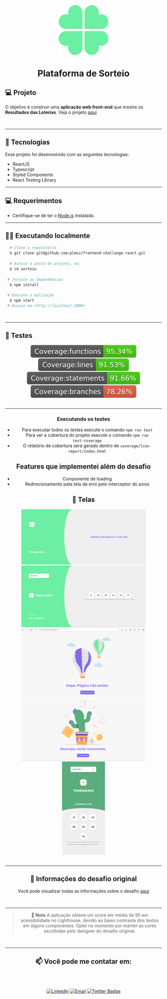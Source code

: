 <div align="center">
  <img src="./sorteio/src/assets/Logo_Sena.png" alt='logo de trevo' />
  <h1 align="center">Plataforma de Sorteio</h1>
</div>

## 💻 Projeto

O objetivo é construir uma **aplicação web front-end** que mostre os **Resultados das Loterias**.
Veja o projeto [aqui](https://sorteio-green.vercel.app/)

<br/>

---

## 🚀 Tecnologias

Esse projeto foi desenvolvido com as seguintes tecnologias:

- ReactJS
- Typescript
- Styled Components
- React Testing Library
  <br/>

---

## 💻 Requerimentos

- Certifique-se de ter o [Node.js](https://nodejs.org/pt-br/) instalado.
  <br />

---

## 🏃‍♀️ Executando localmente

```bash
  # Clone o repositório
  $ git clone git@github.com:plmsz/frontend-challange-react.git

  # Acesse a pasta do projeto, ex:
  $ cd sorteio

 # Instale as dependências
  $ npm install

 # Execute a aplicação
  $ npm start
 # Acesse em <http://localhost:3000>
```

<br/>

---

## 🧪 Testes

<div align="center">
  <img src='./sorteio/coverage/badge-functions.svg' alt=''>
  <img src='./sorteio/coverage/badge-lines.svg' alt=''>
  <img src='./sorteio/coverage/badge-statements.svg' alt=''>
  <img src='./sorteio/coverage/badge-branches.svg' alt=''>
<div />
<br/>

---

### Executando os testes

- Para executar todos os testes execute o comando `npm run test`
- Para ver a cobertura do projeto execute o comando `npm run test:coverage`
- O relatório de cobertura será gerado dentro de `coverage/lcov-report/index.html`

## Features que implementei além do desafio

- Componente de loading
- Redirecionamento pata tela de erro pelo interceptor do axios

## 📱 Telas

<div align="center">
  <img src="./sorteio/src/assets/tela0.png" title="Tela inicial, enquanto carrega" width="400" />
</div>
<div align="center">
  <img src="./sorteio/src/assets/tela1.png" title="Tela inicial" width="400" />
</div>
<div align="center">
  <img src="./sorteio/src/assets/tela404.png" title="Tela de página não encotrada" width="400" />
</div>
<div align="center">
  <img src="./sorteio/src/assets/telaError.png" title="Tela de erro" width="400" />
</div>
<div align="center">
  <img src="./sorteio/src/assets/tela1mobile.png" title="Tela inicial versão mobile" height='300' />
</div>

<br/>

---

## 🔖 Informações do desafio original

Você pode visualizar todas as informações sobre o desafio [aqui](./instrucao.md)

<br/>

---

> 💬 **Nota**
> A aplicação obteve um score em média de 95 em acessibilidade no Lighthouse, devido ao baixo contraste dos textos em alguns componentes. Optei no momento por manter as cores escolhidas pelo designer do desafio original.

<br/>

---

## 📫 Você pode me contatar em:

<div align="center">
<img style="border-radius: 50% ;" src="https://github.com/plmsz.png" width="100px;" alt=""/>
</div>

</br>

[![LinkedIn](https://img.shields.io/static/v1?label=&message=LinkedIn&color=blue&style=flat-square&logo=LinkedIn&logoColor=white)](https://www.linkedin.com/in/plmsz/)
[![Email](https://img.shields.io/static/v1?label=&message=Email&color=red&style=flat-square&logo=Gmail&logoColor=white)](mailto:plmsouzaoliveira@gmail.com)
[![Twitter Badge](https://img.shields.io/static/v1?label=&message=Twitter&color=1ca0f1&style=flat-square&logo=Twitter&logoColor=white)](https://twitter.com/plmszdev)
</span>